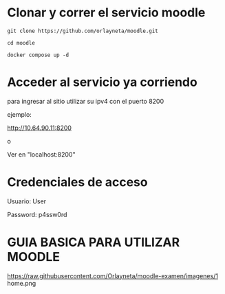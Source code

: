 # Clonar y correr el servicio moodle

`git clone https://github.com/orlayneta/moodle.git`

`cd moodle`

`docker compose up -d`

# Acceder al servicio ya corriendo

para ingresar al sitio utilizar su ipv4 con el puerto 8200

ejemplo:

http://10.64.90.11:8200

o

Ver en "localhost:8200"


# Credenciales de acceso


Usuario: User

Password: p4ssw0rd

# GUIA BASICA PARA UTILIZAR MOODLE

https://raw.githubusercontent.com/Orlayneta/moodle-examen/imagenes/1 home.png


